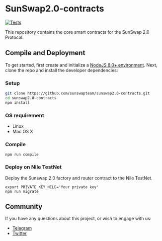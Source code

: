 # SunSwap2.0-contracts

[![Tests](https://github.com/sunswapteam/sunswap2.0-contracts/actions/workflows/tests.yml/badge.svg)](https://github.com/sunswapteam/sunswap2.0-contracts/actions/workflows/tests.yml)

This repository contains the core smart contracts for the SunSwap 2.0 Protocol.

## Compile and Deployment

To get started, first create and initialize a [NodeJS 8.0+ environment](https://github.com/nodejs/node). Next, clone the repo and install the developer dependencies:

### Setup

```bash
git clone https://github.com/sunswapteam/sunswap2.0-contracts.git
cd sunswap2.0-contracts
npm install
```

### OS requirement
 * Linux
 * Mac OS X

### Compile

```
npm run compile
```

### Deploy on Nile TestNet

Deploy the Sunswap 2.0 factory and router contract to the Nile TestNet.

```
export PRIVATE_KEY_NILE='Your private key'
npm run migrate
```

## Community

If you have any questions about this project, or wish to engage with us:

- [Telegram](https://t.me/SunIO_Defi)
- [Twitter](https://twitter.com/defi_sunio)
